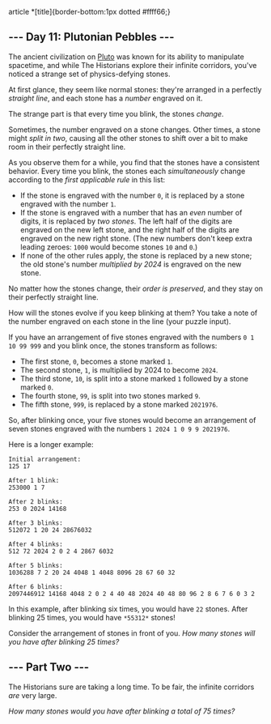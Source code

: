 article \*[title]{border-bottom:1px dotted #ffff66;}

## \--- Day 11: Plutonian Pebbles ---

The ancient civilization on [Pluto](/2019/day/20) was known for its ability to manipulate spacetime, and while The Historians explore their infinite corridors, you've noticed a strange set of physics-defying stones.

At first glance, they seem like normal stones: they're arranged in a perfectly _straight line_, and each stone has a _number_ engraved on it.

The strange part is that every time you blink, the stones _change_.

Sometimes, the number engraved on a stone changes. Other times, a stone might _split in two_, causing all the other stones to shift over a bit to make room in their perfectly straight line.

As you observe them for a while, you find that the stones have a consistent behavior. Every time you blink, the stones each _simultaneously_ change according to the _first applicable rule_ in this list:

-   If the stone is engraved with the number `0`, it is replaced by a stone engraved with the number `1`.
-   If the stone is engraved with a number that has an _even_ number of digits, it is replaced by _two stones_. The left half of the digits are engraved on the new left stone, and the right half of the digits are engraved on the new right stone. (The new numbers don't keep extra leading zeroes: `1000` would become stones `10` and `0`.)
-   If none of the other rules apply, the stone is replaced by a new stone; the old stone's number _multiplied by 2024_ is engraved on the new stone.

No matter how the stones change, their _order is preserved_, and they stay on their perfectly straight line.

How will the stones evolve if you keep blinking at them? You take a note of the number engraved on each stone in the line (your puzzle input).

If you have an arrangement of five stones engraved with the numbers `0 1 10 99 999` and you blink once, the stones transform as follows:

-   The first stone, `0`, becomes a stone marked `1`.
-   The second stone, `1`, is multiplied by 2024 to become `2024`.
-   The third stone, `10`, is split into a stone marked `1` followed by a stone marked `0`.
-   The fourth stone, `99`, is split into two stones marked `9`.
-   The fifth stone, `999`, is replaced by a stone marked `2021976`.

So, after blinking once, your five stones would become an arrangement of seven stones engraved with the numbers `1 2024 1 0 9 9 2021976`.

Here is a longer example:

```
Initial arrangement:
125 17

After 1 blink:
253000 1 7

After 2 blinks:
253 0 2024 14168

After 3 blinks:
512072 1 20 24 28676032

After 4 blinks:
512 72 2024 2 0 2 4 2867 6032

After 5 blinks:
1036288 7 2 20 24 4048 1 4048 8096 28 67 60 32

After 6 blinks:
2097446912 14168 4048 2 0 2 4 40 48 2024 40 48 80 96 2 8 6 7 6 0 3 2

```

In this example, after blinking six times, you would have `22` stones. After blinking 25 times, you would have `*55312*` stones!

Consider the arrangement of stones in front of you. _How many stones will you have after blinking 25 times?_

## \--- Part Two ---

The Historians sure are taking a long time. To be fair, the infinite corridors _are_ very large.

_How many stones would you have after blinking a total of 75 times?_
